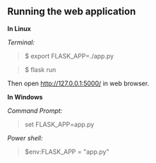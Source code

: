 ## Running the web application

**In Linux**

*Terminal:*
> $ export FLASK_APP=./app.py


> $ flask run

Then open http://127.0.0.1:5000/ in web browser.

**In Windows**

*Command Prompt:*
> set FLASK_APP=app.py

*Power shell:*
> $env:FLASK_APP = "app.py"

